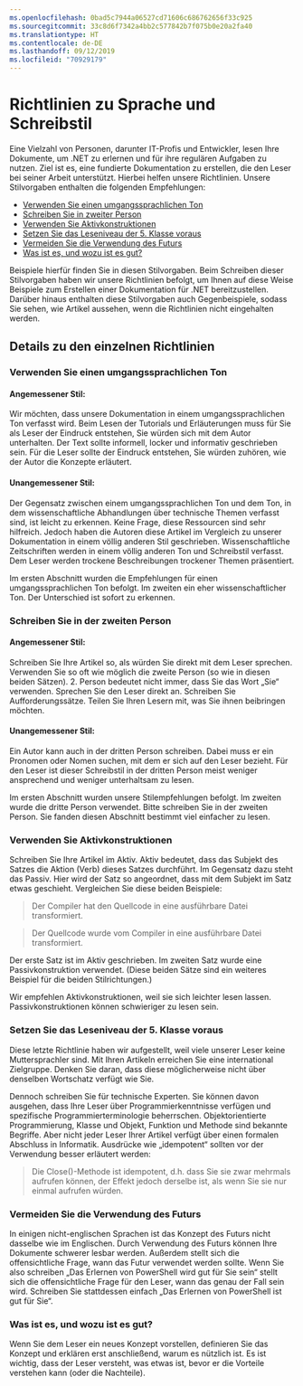 ```yaml
---
ms.openlocfilehash: 0bad5c7944a06527cd71606c686762656f33c925
ms.sourcegitcommit: 33c8d6f7342a4bb2c577842b7f075b0e20a2fa40
ms.translationtype: HT
ms.contentlocale: de-DE
ms.lasthandoff: 09/12/2019
ms.locfileid: "70929179"
---
```

# <a name="voice-and-tone-guidelines"></a>Richtlinien zu Sprache und Schreibstil

Eine Vielzahl von Personen, darunter IT-Profis und Entwickler, lesen Ihre Dokumente, um .NET zu erlernen und für ihre regulären Aufgaben zu nutzen.
Ziel ist es, eine fundierte Dokumentation zu erstellen, die den Leser bei seiner Arbeit unterstützt. Hierbei helfen unsere Richtlinien. Unsere Stilvorgaben enthalten die folgenden Empfehlungen:

- [Verwenden Sie einen umgangssprachlichen Ton](#use-a-conversational-tone)
- [Schreiben Sie in zweiter Person](#write-in-2nd-person)
- [Verwenden Sie Aktivkonstruktionen](#use-active-voice)
- [Setzen Sie das Leseniveau der 5. Klasse voraus](#target-a-fifth-grade-reading-level)
- [Vermeiden Sie die Verwendung des Futurs](#avoid-future-tense)
- [Was ist es, und wozu ist es gut?](#what-is-it-so-what)

Beispiele hierfür finden Sie in diesen Stilvorgaben. Beim Schreiben dieser Stilvorgaben haben wir unsere Richtlinien befolgt, um Ihnen auf diese Weise Beispiele zum Erstellen einer Dokumentation für .NET bereitzustellen. Darüber hinaus enthalten diese Stilvorgaben auch Gegenbeispiele, sodass Sie sehen, wie Artikel aussehen, wenn die Richtlinien nicht eingehalten werden.

## <a name="details-on-each-guideline"></a>Details zu den einzelnen Richtlinien

### <a name="use-a-conversational-tone"></a>Verwenden Sie einen umgangssprachlichen Ton
#### <a name="appropriate-style"></a>Angemessener Stil:
Wir möchten, dass unsere Dokumentation in einem umgangssprachlichen Ton verfasst wird. Beim Lesen der Tutorials und Erläuterungen muss für Sie als Leser der Eindruck entstehen, Sie würden sich mit dem Autor unterhalten.
Der Text sollte informell, locker und informativ geschrieben sein. Für die Leser sollte der Eindruck entstehen, Sie würden zuhören, wie der Autor die Konzepte erläutert.

#### <a name="inappropriate-style"></a>Unangemessener Stil:
Der Gegensatz zwischen einem umgangssprachlichen Ton und dem Ton, in dem wissenschaftliche Abhandlungen über technische Themen verfasst sind, ist leicht zu erkennen. Keine Frage, diese Ressourcen sind sehr hilfreich. Jedoch haben die Autoren diese Artikel im Vergleich zu unserer Dokumentation in einem völlig anderen Stil geschrieben. Wissenschaftliche Zeitschriften werden in einem völlig anderen Ton und Schreibstil verfasst.
Dem Leser werden trockene Beschreibungen trockener Themen präsentiert.  

Im ersten Abschnitt wurden die Empfehlungen für einen umgangssprachlichen Ton befolgt. Im zweiten ein eher wissenschaftlicher Ton. Der Unterschied ist sofort zu erkennen. 

### <a name="write-in-second-person"></a>Schreiben Sie in der zweiten Person
#### <a name="appropriate-style"></a>Angemessener Stil:
Schreiben Sie Ihre Artikel so, als würden Sie direkt mit dem Leser sprechen. Verwenden Sie so oft wie möglich die zweite Person (so wie in diesen beiden Sätzen). 2\. Person bedeutet nicht immer, dass Sie das Wort „Sie“ verwenden. Sprechen Sie den Leser direkt an. Schreiben Sie Aufforderungssätze.
Teilen Sie Ihren Lesern mit, was Sie ihnen beibringen möchten.

#### <a name="inappropriate-style"></a>Unangemessener Stil: 
Ein Autor kann auch in der dritten Person schreiben. Dabei muss er ein Pronomen oder Nomen suchen, mit dem er sich auf den Leser bezieht. Für den Leser ist dieser Schreibstil in der dritten Person meist weniger ansprechend und weniger unterhaltsam zu lesen.

Im ersten Abschnitt wurden unsere Stilempfehlungen befolgt. Im zweiten wurde die dritte Person verwendet. Bitte schreiben Sie in der zweiten Person. Sie fanden diesen Abschnitt bestimmt viel einfacher zu lesen.

### <a name="use-active-voice"></a>Verwenden Sie Aktivkonstruktionen

Schreiben Sie Ihre Artikel im Aktiv. Aktiv bedeutet, dass das Subjekt des Satzes die Aktion (Verb) dieses Satzes durchführt. Im Gegensatz dazu steht das Passiv. Hier wird der Satz so angeordnet, dass mit dem Subjekt im Satz etwas geschieht. Vergleichen Sie diese beiden Beispiele:

>Der Compiler hat den Quellcode in eine ausführbare Datei transformiert.

>Der Quellcode wurde vom Compiler in eine ausführbare Datei transformiert.

Der erste Satz ist im Aktiv geschrieben. Im zweiten Satz wurde eine Passivkonstruktion verwendet.
(Diese beiden Sätze sind ein weiteres Beispiel für die beiden Stilrichtungen.)

Wir empfehlen Aktivkonstruktionen, weil sie sich leichter lesen lassen. Passivkonstruktionen können schwieriger zu lesen sein.

### <a name="target-a-fifth-grade-reading-level"></a>Setzen Sie das Leseniveau der 5. Klasse voraus

Diese letzte Richtlinie haben wir aufgestellt, weil viele unserer Leser keine Muttersprachler sind.
Mit Ihren Artikeln erreichen Sie eine international Zielgruppe. Denken Sie daran, dass diese möglicherweise nicht über denselben Wortschatz verfügt wie Sie.

Dennoch schreiben Sie für technische Experten. Sie können davon ausgehen, dass Ihre Leser über Programmierkenntnisse verfügen und spezifische Programmierterminologie beherrschen. Objektorientierte Programmierung, Klasse und Objekt, Funktion und Methode sind bekannte Begriffe. Aber nicht jeder Leser Ihrer Artikel verfügt über einen formalen Abschluss in Informatik. Ausdrücke wie „idempotent“ sollten vor der Verwendung besser erläutert werden:

>Die Close()-Methode ist idempotent, d.h. dass Sie sie zwar mehrmals aufrufen können, der Effekt jedoch derselbe ist, als wenn Sie sie nur einmal aufrufen würden.

### <a name="avoid-future-tense"></a>Vermeiden Sie die Verwendung des Futurs
In einigen nicht-englischen Sprachen ist das Konzept des Futurs nicht dasselbe wie im Englischen. Durch Verwendung des Futurs können Ihre Dokumente schwerer lesbar werden. Außerdem stellt sich die offensichtliche Frage, wann das Futur verwendet werden sollte. Wenn Sie also schreiben „Das Erlernen von PowerShell wird gut für Sie sein“ stellt sich die offensichtliche Frage für den Leser, wann das genau der Fall sein wird. Schreiben Sie stattdessen einfach „Das Erlernen von PowerShell ist gut für Sie“.

### <a name="what-is-it---so-what"></a>Was ist es, und wozu ist es gut?
Wenn Sie dem Leser ein neues Konzept vorstellen, definieren Sie das Konzept und erklären erst anschließend, warum es nützlich ist. Es ist wichtig, dass der Leser versteht, was etwas ist, bevor er die Vorteile verstehen kann (oder die Nachteile). 
